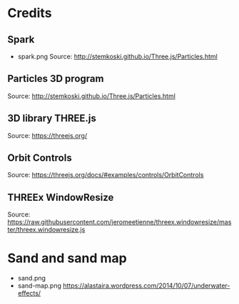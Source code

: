# Credits

## Spark
- spark.png
Source: http://stemkoski.github.io/Three.js/Particles.html

## Particles 3D program
Source: http://stemkoski.github.io/Three.js/Particles.html

## 3D library THREE.js
Source: https://threejs.org/

## Orbit Controls
Source: https://threejs.org/docs/#examples/controls/OrbitControls

## THREEx WindowResize
Source: https://raw.githubusercontent.com/jeromeetienne/threex.windowresize/master/threex.windowresize.js

# Sand and sand map
- sand.png
- sand-map.png
https://alastaira.wordpress.com/2014/10/07/underwater-effects/
